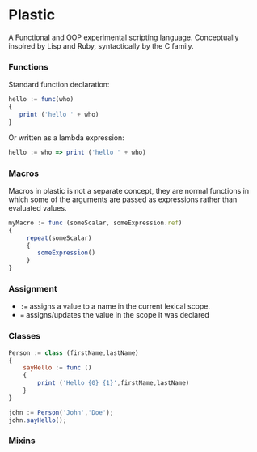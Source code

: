 # Plastic

A Functional and OOP experimental scripting language.
Conceptually inspired by Lisp and Ruby, syntactically by the C family.


### Functions

Standard function declaration:
```javascript
hello := func(who)
{
   print ('hello ' + who)
}
```

Or written as a lambda expression:
```javascript
hello := who => print ('hello ' + who)
```

### Macros

Macros in plastic is not a separate concept, they are normal functions in which some of the arguments are passed as expressions rather than evaluated values.

```javascript
myMacro := func (someScalar, someExpression.ref)
{
     repeat(someScalar)
     {
        someExpression()
     }
}
```

### Assignment

* `:=` assigns a value to a name in the current lexical scope.
* `=` assigns/updates the value in the scope it was declared

### Classes

```javascript
Person := class (firstName,lastName)
{
    sayHello := func ()
    {
        print ('Hello {0} {1}',firstName,lastName)
    }
}

john := Person('John','Doe');
john.sayHello();
```

### Mixins

